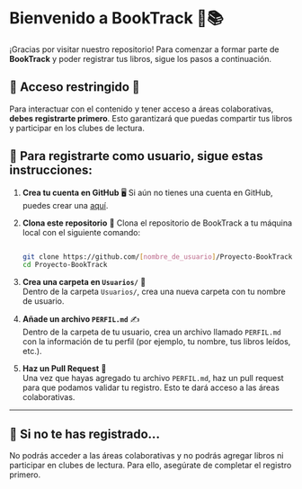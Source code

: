 # Bienvenido a **BookTrack** 👋📚

¡Gracias por visitar nuestro repositorio! Para comenzar a formar parte de **BookTrack** y poder registrar tus libros, sigue los pasos a continuación.

## 🚨 **Acceso restringido** 🚨
Para interactuar con el contenido y tener acceso a áreas colaborativas, **debes registrarte primero**. Esto garantizará que puedas compartir tus libros y participar en los clubes de lectura.

## 📝 Para registrarte como usuario, sigue estas instrucciones:

1. **Crea tu cuenta en GitHub** 🖥️ Si aún no tienes una cuenta en GitHub, puedes crear una [aquí](https://github.com/join).

2. **Clona este repositorio** 🔄 
   Clona el repositorio de BookTrack a tu máquina local con el siguiente comando:
   ```bash
   
   git clone https://github.com/[nombre_de_usuario]/Proyecto-BookTrack.git
   cd Proyecto-BookTrack
   
3. **Crea una carpeta en `Usuarios/`** 📂  
   Dentro de la carpeta `Usuarios/`, crea una nueva carpeta con tu nombre de usuario.

4. **Añade un archivo `PERFIL.md`** ✍️  
   Dentro de la carpeta de tu usuario, crea un archivo llamado `PERFIL.md` con la información de tu perfil (por ejemplo, tu nombre, tus libros leídos, etc.).

5. **Haz un Pull Request** 🔄  
   Una vez que hayas agregado tu archivo `PERFIL.md`, haz un pull request para que podamos validar tu registro. Esto te dará acceso a las áreas colaborativas.

---

## 🌟 **Si no te has registrado...**  
No podrás acceder a las áreas colaborativas y no podrás agregar libros ni participar en clubes de lectura. Para ello, asegúrate de completar el registro primero.

